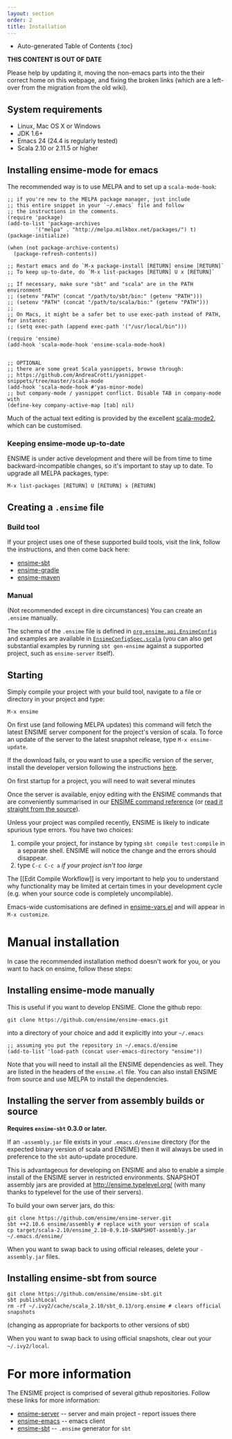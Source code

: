 ```yaml
---
layout: section
order: 2
title: Installation
---
```


- Auto-generated Table of Contents
{:toc}

**THIS CONTENT IS OUT OF DATE**

Please help by updating it, moving the non-emacs parts into the their correct home on this webpage, and fixing the broken links (which are a left-over from the migration from the old wiki).

## System requirements
- Linux, Mac OS X or Windows
- JDK 1.6+
- Emacs 24 (24.4 is regularly tested)
- Scala 2.10 or 2.11.5 or higher

## Installing ensime-mode for emacs

The recommended way is to use MELPA and to set up a `scala-mode-hook`:

```elisp
;; if you're new to the MELPA package manager, just include
;; this entire snippet in your `~/.emacs` file and follow
;; the instructions in the comments.
(require 'package)
(add-to-list 'package-archives
	     '("melpa" . "http://melpa.milkbox.net/packages/") t)
(package-initialize)

(when (not package-archive-contents)
  (package-refresh-contents))

;; Restart emacs and do `M-x package-install [RETURN] ensime [RETURN]`
;; To keep up-to-date, do `M-x list-packages [RETURN] U x [RETURN]`

;; If necessary, make sure "sbt" and "scala" are in the PATH environment
;; (setenv "PATH" (concat "/path/to/sbt/bin:" (getenv "PATH")))
;; (setenv "PATH" (concat "/path/to/scala/bin:" (getenv "PATH")))
;;
;; On Macs, it might be a safer bet to use exec-path instead of PATH, for instance:
;; (setq exec-path (append exec-path '("/usr/local/bin")))

(require 'ensime)
(add-hook 'scala-mode-hook 'ensime-scala-mode-hook)


;; OPTIONAL
;; there are some great Scala yasnippets, browse through:
;; https://github.com/AndreaCrotti/yasnippet-snippets/tree/master/scala-mode
(add-hook 'scala-mode-hook #'yas-minor-mode)
;; but company-mode / yasnippet conflict. Disable TAB in company-mode with
(define-key company-active-map [tab] nil)
```

Much of the actual text editing is provided by the excellent
[scala-mode2](https://github.com/hvesalai/scala-mode2), which can
be customised.

### Keeping ensime-mode up-to-date

ENSIME is under active development and there will be from time to time backward-incompatible changes, so it's important to stay up to date. To upgrade all MELPA packages, type:

```
M-x list-packages [RETURN] U [RETURN] x [RETURN]
```

## Creating a `.ensime` file

### Build tool

If your project uses one of these supported build tools, visit the link, follow the instructions, and then come back here:

* [ensime-sbt](https://github.com/ensime/ensime-sbt)
* [ensime-gradle](https://github.com/ensime/ensime-gradle)
* [ensime-maven](https://github.com/ensime/ensime-maven)

### Manual

(Not recommended except in dire circumstances) You can create an `.ensime` manually.

The schema of the `.ensime` file is defined in [`org.ensime.api.EnsimeConfig`](https://github.com/ensime/ensime-server/blob/master/api/src/main/scala/org/ensime/api/config.scala) and examples are available in [`EnsimeConfigSpec.scala`](https://github.com/ensime/ensime-server/blob/master/core/src/test/scala/org/ensime/config/EnsimeConfigSpec.scala) (you can also get substantial examples by running `sbt gen-ensime` against a supported project, such as `ensime-server` itself).


## Starting

Simply compile your project with your build tool, navigate to a file or directory in your project and type:

```
M-x ensime
```

On first use (and following MELPA updates) this command will fetch the latest ENSIME server component for the project's version of scala. To force an update of the server to the latest snapshot release, type `M-x ensime-update`.

If the download fails, or you want to use a specific version of the server, install the developer version following the instructions [here](#installing-the-server-from-source).

On first startup for a project, you will need to wait several minutes

Once the server is available, enjoy editing with the ENSIME commands that are conveniently
summarised in our
[ENSIME command reference](https://github.com/ensime/ensime-emacs/wiki/Emacs-Command-Reference)
(or [read it straight from the source](http://github.com/ensime/ensime-emacs/blob/master/ensime-mode.el#L49)).

Unless your project was compiled recently, ENSIME is likely to indicate spurious type errors. You have two choices:

1. compile your project, for instance by typing `sbt compile test:compile` in a separate shell. ENSIME will notice the change and the errors should disappear.
1. type `C-c C-c a` _if your project isn't too large_

The [[Edit Compile Workflow]] is very important to help you to understand why functionality may be limited at certain times in your development cycle (e.g. when your source code is completely uncompilable).

Emacs-wide customisations are defined in [ensime-vars.el](http://github.com/ensime/ensime-emacs/blob/master/ensime-vars.el) and will appear in `M-x customize`.

# Manual installation

In case the recommended installation method doesn't work for you, or you want to hack on ensime, follow these steps:

## Installing ensime-mode manually

This is useful if you want to develop ENSIME.
Clone the github repo:

```
git clone https://github.com/ensime/ensime-emacs.git
```

into a directory of your choice and add it explicitly into your `~/.emacs`

```elisp
;; assuming you put the repository in ~/.emacs.d/ensime
(add-to-list 'load-path (concat user-emacs-directory "ensime"))
```

Note that you will need to install all the ENSIME dependencies as well. They are listed in the headers of the `ensime.el` file. You can also install ENSIME from source and use MELPA to install the dependencies.

## Installing the server from assembly builds or source

**Requires `ensime-sbt` 0.3.0 or later.**

If an `-assembly.jar` file exists in your `.emacs.d/ensime` directory (for the expected binary version of scala and ENSIME) then it will always be used in preference to the `sbt` auto-update procedure.

This is advantageous for developing on ENSIME and also to enable a simple install of the ENSIME server in restricted environments. SNAPSHOT assembly jars are provided at http://ensime.typelevel.org/ (with many thanks to typelevel for the use of their servers).

To build your own server jars, do this:

```
git clone https://github.com/ensime/ensime-server.git
sbt ++2.10.6 ensime/assembly # replace with your version of scala
cp target/scala-2.10/ensime_2.10-0.9.10-SNAPSHOT-assembly.jar ~/.emacs.d/ensime/
```

When you want to swap back to using official releases, delete your `-assembly.jar` files.

## Installing ensime-sbt from source

```
git clone https://github.com/ensime/ensime-sbt.git
sbt publishLocal
rm -rf ~/.ivy2/cache/scala_2.10/sbt_0.13/org.ensime # clears official snapshots
```

(changing as appropriate for backports to other versions of sbt)

When you want to swap back to using official snapshots, clear out your `~/.ivy2/local`.

# For more information

The ENSIME project is comprised of several github repositories. Follow these links for more information:

- [ensime-server](https://github.com/ensime/ensime-server/) -- server and main project - report issues there
- [ensime-emacs](https://github.com/ensime/ensime-emacs/)  -- emacs client
- [ensime-sbt](https://github.com/ensime/ensime-sbt/) -- `.ensime` generator for `sbt`
